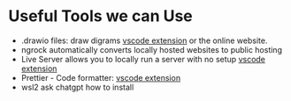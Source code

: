 # Useful Tools we can Use

- .drawio files: draw digrams [vscode extension](https://marketplace.visualstudio.com/items?itemName=hediet.vscode-drawio) or the online website.
- ngrock automatically converts locally hosted websites to public hosting
- Live Server allows you to locally run a server with no setup [vscode extension](https://marketplace.visualstudio.com/items?itemName=ritwickdey.LiveServer)
- Prettier - Code formatter: [vscode extension](https://marketplace.visualstudio.com/items?itemName=esbenp.prettier-vscode)
- wsl2 ask chatgpt how to install
